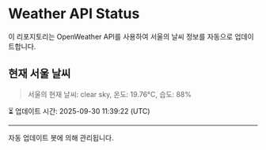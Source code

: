 
# Weather API Status

이 리포지토리는 OpenWeather API를 사용하여 서울의 날씨 정보를 자동으로 업데이트합니다.

## 현재 서울 날씨
> 서울의 현재 날씨: clear sky, 온도: 19.76°C, 습도: 88%

⏳ 업데이트 시간: 2025-09-30 11:39:22 (UTC)

---
자동 업데이트 봇에 의해 관리됩니다.
